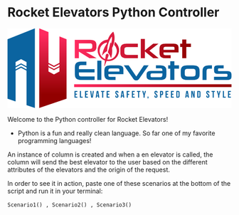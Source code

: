 # Rocket Elevators Python Controller 

![alt text](https://github.com/DaveVaval/Rocket-Elevators-Python-Controller/blob/Main/img/R3.png)

Welcome to the Python controller for Rocket Elevators! 

- Python is a fun and really clean language. So far one of my favorite programming languages!


An instance of column is created and when a en elevator is called, the column will send the best elevator to the user based on the different attributes of the elevators and the origin of the request.

In order to see it in action, paste one of these scenarios at the bottom of the script and run it in your terminal:

```
Scenario1() , Scenario2() , Scenario3()
```